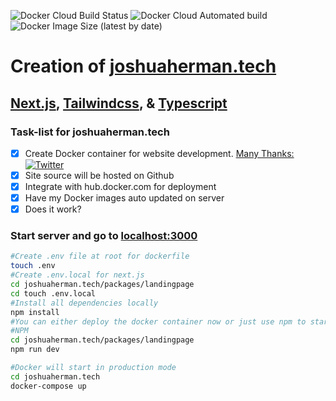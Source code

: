 ![Docker Cloud Build Status](https://img.shields.io/docker/cloud/build/verbingthen0un/joshuaherman.tech?style=for-the-badge)
![Docker Cloud Automated build](https://img.shields.io/docker/cloud/automated/verbingthen0un/joshuaherman.tech?style=for-the-badge)
![Docker Image Size (latest by date)](https://img.shields.io/docker/image-size/verbingthen0un/joshuaherman.tech?style=for-the-badge)

# **Creation of [joshuaherman.tech](www.joshuaherman.tech)**

## [Next.js](https://nextjs.org/), [Tailwindcss](https://tailwindcss.com/), & [Typescript](https://www.typescriptlang.org/)

### Task-list for joshuaherman.tech

- [x] Create Docker container for website development. [Many Thanks: ](https://github.com/KumarAbhirup/dockerized)[![Twitter](https://img.shields.io/twitter/follow/kumar_abhirup.svg?style=social&label=@kumar_abhirup)](https://twitter.com/kumar_abhirup/)
- [x] Site source will be hosted on Github
- [x] Integrate with hub.docker.com for deployment
- [x] Have my Docker images auto updated on server
- [x] Does it work?

### Start server and go to [localhost:3000](http://localhost:3000)

```bash
#Create .env file at root for dockerfile
touch .env
#Create .env.local for next.js
cd joshuaherman.tech/packages/landingpage
cd touch .env.local
#Install all dependencies locally
npm install
#You can either deploy the docker container now or just use npm to start development of site
#NPM
cd joshuaherman.tech/packages/landingpage
npm run dev

#Docker will start in production mode
cd joshuaherman.tech
docker-compose up
```
